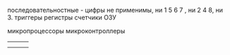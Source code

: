 последовательностные - цифры не применимы, ни 1 5 6 7 , ни 2 4 8, ни 3.
триггеры
регистры
счетчики
ОЗУ

микропроцессоры
микроконтроллеры

|     |     |     |
| --- | --- | --- |
|     |     |     |
|     |     |     |